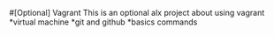 #[Optional] Vagrant
This is an optional alx project about using vagrant
*virtual machine
*git and github
*basics commands
